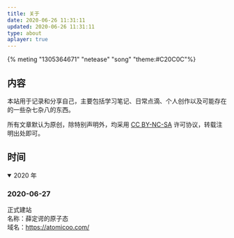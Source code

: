 ```yaml
---
title: 关于
date: 2020-06-26 11:31:11
updated: 2020-06-26 11:31:11
type: about
aplayer: true
---
```


{% meting "1305364671" "netease" "song" "theme:#C20C0C"%}

## 内容

本站用于记录和分享自己，主要包括学习笔记、日常点滴、个人创作以及可能存在的一些杂七杂八的东西。

所有文章默认为原创，除特别声明外，均采用 [CC BY-NC-SA](https://creativecommons.org/licenses/by-nc-sa/4.0/deed.zh) 许可协议，转载注明出处即可。

## 时间

<details open>
<summary>2020 年</summary>

### 2020-06-27

正式建站  
名称：薛定谔的原子态  
域名：<https://atomicoo.com/>  

</details>
